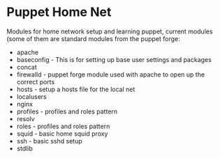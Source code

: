 # Puppet Home Net
Modules for home network setup and learning puppet, current modules (some of them are standard modules from the puppet forge:

* apache
* baseconfig - This is for setting up base user settings and packages
* concat
* firewalld - puppet forge module used with apache to open up the correct ports
* hosts - setup a hosts file for the local net
* localusers
* nginx
* profiles - profiles and roles pattern
* resolv
* roles - profiles and roles pattern
* squid - basic home squid proxy
* ssh - basic sshd setup
* stdlib

